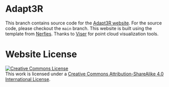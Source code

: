 # Adapt3R

This branch contains source code for the [Adapt3R website](https://www.pair.toronto.edu/Adapt3R/). For the source code, please checkout the `main` branch. This website is built using the template from [Nerfies](https://nerfies.github.io/). Thanks to [Viser](https://viser.studio/main/) for point cloud visualization tools.

# Website License
<a rel="license" href="http://creativecommons.org/licenses/by-sa/4.0/"><img alt="Creative Commons License" style="border-width:0" src="https://i.creativecommons.org/l/by-sa/4.0/88x31.png" /></a><br />This work is licensed under a <a rel="license" href="http://creativecommons.org/licenses/by-sa/4.0/">Creative Commons Attribution-ShareAlike 4.0 International License</a>.
